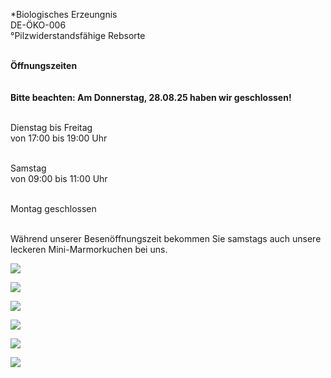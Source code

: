 \*Biologisches Erzeungnis\
DE-ÖKO-006\
°Pilzwiderstandsfähige Rebsorte
<br><br>

**Öffnungszeiten**\
<br>\
**Bitte beachten: Am Donnerstag, 28.08.25 haben wir geschlossen!**\
<br>

Dienstag bis Freitag\
von 17:00 bis 19:00 Uhr\
<br>

Samstag\
von 09:00 bis 11:00 Uhr\
<br>

Montag geschlossen\
<br>

Während unserer Besenöffnungszeit bekommen Sie samstags auch unsere leckeren Mini-Marmorkuchen bei uns.

![](/assets/img/im_brueckle_marken.png)

![](/assets/img/hoflaedle-01.jpg)

![](/assets/img/hoflaedle-02.jpg)

![](/assets/img/hoflaedle-03.jpg)

![](/assets/img/hoflaedle-04.jpg)

![](/assets/img/hoflaedle-05.jpg)
